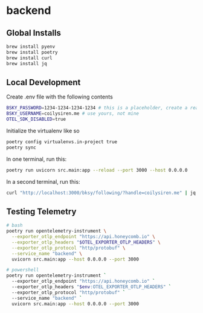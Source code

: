 # backend

## Global Installs

```bash
brew install pyenv
brew install poetry
brew install curl
brew install jq
```

## Local Development

Create .env file with the following contents

```bash
BSKY_PASSWORD=1234-1234-1234-1234 # this is a placeholder, create a real one here: https://bsky.app/settings/app-passwords
BSKY_USERNAME=coilysiren.me # use yours, not mine
OTEL_SDK_DISABLED=true
```

Initialize the virtualenv like so

```bash
poetry config virtualenvs.in-project true
poetry sync
```

In one terminal, run this:

```bash
poetry run uvicorn src.main:app --reload --port 3000 --host 0.0.0.0
```

In a second terminal, run this:

```bash
curl "http://localhost:3000/bksy/following/?handle=coilysiren.me" | jq # again, use your handle, not mine
```

## Testing Telemetry

```bash
# bash
poetry run opentelemetry-instrument \
  --exporter_otlp_endpoint "https://api.honeycomb.io" \
  --exporter_otlp_headers "$OTEL_EXPORTER_OTLP_HEADERS" \
  --exporter_otlp_protocol "http/protobuf" \
  --service_name "backend" \
  uvicorn src.main:app --host 0.0.0.0 --port 3000
```

```bash
# powershell
poetry run opentelemetry-instrument `
  --exporter_otlp_endpoint "https://api.honeycomb.io" `
  --exporter_otlp_headers "$env:OTEL_EXPORTER_OTLP_HEADERS" `
  --exporter_otlp_protocol "http/protobuf" `
  --service_name "backend" `
  uvicorn src.main:app --host 0.0.0.0 --port 3000
```
